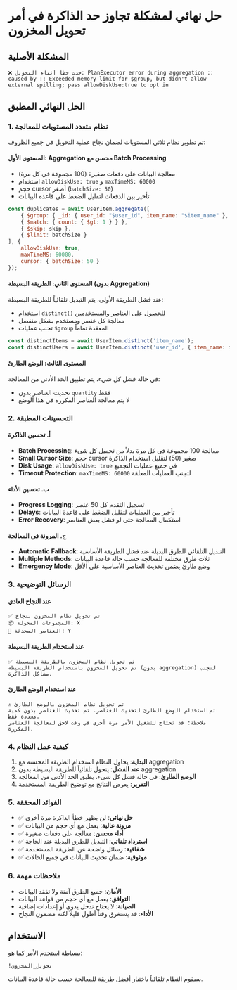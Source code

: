 # حل نهائي لمشكلة تجاوز حد الذاكرة في أمر تحويل المخزون

## المشكلة الأصلية
```
❌ حدث خطأ أثناء التحويل: PlanExecutor error during aggregation :: caused by :: Exceeded memory limit for $group, but didn't allow external spilling; pass allowDiskUse:true to opt in
```

## الحل النهائي المطبق

### 1. نظام متعدد المستويات للمعالجة

تم تطوير نظام ثلاثي المستويات لضمان نجاح عملية التحويل في جميع الظروف:

#### المستوى الأول: Aggregation محسن مع Batch Processing
- معالجة البيانات على دفعات صغيرة (100 مجموعة في كل مرة)
- استخدام `allowDiskUse: true` و `maxTimeMS: 60000`
- حجم cursor أصغر (`batchSize: 50`)
- تأخير بين الدفعات لتقليل الضغط على قاعدة البيانات

```javascript
const duplicates = await UserItem.aggregate([
    { $group: { _id: { user_id: "$user_id", item_name: "$item_name" }, count: { $sum: 1 }, items: { $push: "$_id" } } },
    { $match: { count: { $gt: 1 } } },
    { $skip: skip },
    { $limit: batchSize }
], { 
    allowDiskUse: true,
    maxTimeMS: 60000,
    cursor: { batchSize: 50 }
});
```

#### المستوى الثاني: الطريقة البسيطة (بدون Aggregation)
عند فشل الطريقة الأولى، يتم التبديل تلقائياً للطريقة البسيطة:
- استخدام `distinct()` للحصول على العناصر والمستخدمين
- معالجة كل عنصر ومستخدم بشكل منفصل
- تجنب عمليات `$group` المعقدة تماماً

```javascript
const distinctItems = await UserItem.distinct('item_name');
const distinctUsers = await UserItem.distinct('user_id', { item_name: itemName });
```

#### المستوى الثالث: الوضع الطارئ
في حالة فشل كل شيء، يتم تطبيق الحد الأدنى من المعالجة:
- تحديث العناصر بدون `quantity` فقط
- لا يتم معالجة العناصر المكررة في هذا الوضع

### 2. التحسينات المطبقة

#### أ. تحسين الذاكرة
- **Batch Processing**: معالجة 100 مجموعة في كل مرة بدلاً من تحميل كل شيء
- **Small Cursor Size**: حجم cursor صغير (50) لتقليل استخدام الذاكرة
- **Disk Usage**: `allowDiskUse: true` في جميع عمليات التجميع
- **Timeout Protection**: `maxTimeMS: 60000` لتجنب العمليات المعلقة

#### ب. تحسين الأداء
- **Progress Logging**: تسجيل التقدم كل 50 عنصر
- **Delays**: تأخير بين العمليات لتقليل الضغط على قاعدة البيانات
- **Error Recovery**: استكمال المعالجة حتى لو فشل بعض العناصر

#### ج. المرونة في المعالجة
- **Automatic Fallback**: التبديل التلقائي للطرق البديلة عند فشل الطريقة الأساسية
- **Multiple Methods**: ثلاث طرق مختلفة للمعالجة حسب حالة قاعدة البيانات
- **Emergency Mode**: وضع طارئ يضمن تحديث العناصر الأساسية على الأقل

### 3. الرسائل التوضيحية

#### عند النجاح العادي
```
✅ تم تحويل نظام المخزون بنجاح
📦 المجموعات المحولة: X
🔧 العناصر المحدثة: Y
```

#### عند استخدام الطريقة البسيطة
```
✅ تم تحويل نظام المخزون بالطريقة البسيطة
تم تحويل المخزون باستخدام الطريقة البسيطة (بدون aggregation) لتجنب مشاكل الذاكرة.
```

#### عند استخدام الوضع الطارئ
```
⚠️ تم تحويل نظام المخزون بالوضع الطارئ
تم استخدام الوضع الطارئ لتحديث العناصر. تم تحديث العناصر بدون كمية محددة فقط.
ملاحظة: قد تحتاج لتشغيل الأمر مرة أخرى في وقت لاحق لمعالجة العناصر المكررة.
```

### 4. كيفية عمل النظام

1. **البداية**: يحاول النظام استخدام الطريقة المحسنة مع aggregation
2. **عند الفشل**: يتحول تلقائياً للطريقة البسيطة بدون aggregation
3. **الوضع الطارئ**: في حالة فشل كل شيء، يطبق الحد الأدنى من المعالجة
4. **التقرير**: يعرض النتائج مع توضيح الطريقة المستخدمة

### 5. الفوائد المحققة

- ✅ **حل نهائي**: لن يظهر خطأ الذاكرة مرة أخرى
- ✅ **مرونة عالية**: يعمل مع أي حجم من البيانات
- ✅ **أداء محسن**: معالجة على دفعات صغيرة
- ✅ **استرداد تلقائي**: التبديل للطرق البديلة عند الحاجة
- ✅ **شفافية**: رسائل واضحة عن الطريقة المستخدمة
- ✅ **موثوقية**: ضمان تحديث البيانات في جميع الحالات

### 6. ملاحظات مهمة

- **الأمان**: جميع الطرق آمنة ولا تفقد البيانات
- **التوافق**: يعمل مع أي حجم من قواعد البيانات
- **الصيانة**: لا يحتاج تدخل يدوي أو إعدادات إضافية
- **الأداء**: قد يستغرق وقتاً أطول قليلاً لكنه مضمون النجاح

## الاستخدام

ببساطة استخدم الأمر كما هو:
```
!تحويل_المخزون
```

سيقوم النظام تلقائياً باختيار أفضل طريقة للمعالجة حسب حالة قاعدة البيانات.